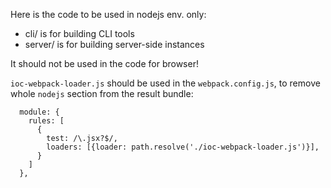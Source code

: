 Here is the code to be used in nodejs env. only:

- cli/ is for building CLI tools
- server/ is for building server-side instances


It should not be used in the code for browser!

`ioc-webpack-loader.js` should be used in the `webpack.config.js`,
to remove whole `nodejs` section from the result bundle:

```
  module: {
    rules: [
      {
        test: /\.jsx?$/,
        loaders: [{loader: path.resolve('./ioc-webpack-loader.js')}],
      }
    ]
  },
```
